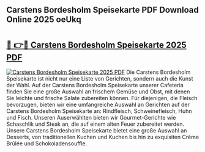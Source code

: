 ## Carstens Bordesholm Speisekarte PDF Download Online 2025 oeUkq

# <h2><a href="http://gcbrfty.nevu.top/?p=Carstens+Bordesholm+Speisekarte">🔗 👉🔴 Carstens Bordesholm Speisekarte 2025 PDF</a></h2>

[![Carstens Bordesholm Speisekarte 2025 PDF](https://i.imgur.com/dBaPXMq.png)](http://gcbrfty.nevu.top/?p=Carstens+Bordesholm+Speisekarte)
Die Carstens Bordesholm Speisekarte ist nicht nur eine Liste von Gerichten, sondern auch die Kunst der Wahl. Auf der Carstens Bordesholm Speisekarte unserer Cafeteria finden Sie eine große Auswahl an frischem Gemüse und Obst, mit denen Sie leichte und frische Salate zubereiten können. Für diejenigen, die Fleisch bevorzugen, bieten wir eine umfangreiche Auswahl an Gerichten auf der Carstens Bordesholm Speisekarte an: Rindfleisch, Schweinefleisch, Huhn und Fisch. Unseren Auserwählten bieten wir Gourmet-Gerichte wie Schaschlik und Steak an, die auf einem alten Feuer zubereitet werden. Unsere Carstens Bordesholm Speisekarte bietet eine große Auswahl an Desserts, von traditionellen Kuchen und Kuchen bis hin zu exquisiten Crème Brûlée und Schokoladensouffle.
